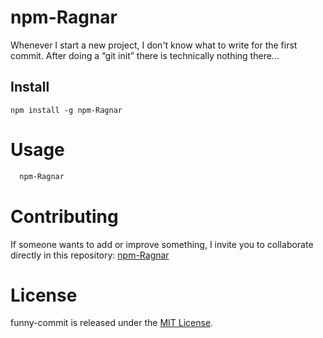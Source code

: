 # npm-Ragnar

Whenever I start a new project, I don't know what to write for the first commit. After doing a “git init” there is technically nothing there...

## Install

```npm
npm install -g npm-Ragnar
```

# Usage

```bash
  npm-Ragnar
```

# Contributing

If someone wants to add or improve something, I invite you to collaborate directly in this repository: [npm-Ragnar](https://github.com/Rxgnxrz/npm-Ragnar)

# License

funny-commit is released under the [MIT License](https://opensource.org/licenses/MIT).
